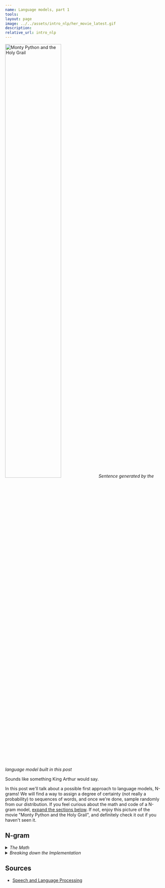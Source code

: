 ```yaml
---
name: Language models, part 1
tools:
layout: page
image: ../../assets/intro_nlp/her_movie_latest.gif
description:
relative_url: intro_nlp
---
```

<p>
<img src="../../assets/intro_nlp/monty_python_random_sentence.png" style="width: 60%" alt="Monty Python and the Holy Grail" description="Sentence generated by the language model built in this post"><em>Sentence generated by the language model built in this post</em>
</p>

Sounds like something King Arthur would say.

In this post we'll talk about a possible first approach to language models, N-grams!
We will find a way to assign a degree of certainty (not really a probability) to sequences of words, and once we're done, sample randomly from our distribution.
If you feel curious about the math and code of a N-gram model, <ins>expand the sections below</ins>.
If not, enjoy this picture of the movie "Monty Python and the Holy Grail", and definitely check it out if you haven't seen it.

## N-gram
<details closed>
<summary markdown="span"><em>The Math</em></summary>
<br>
A language model is a function that maps a sentence into a degree of certainty. 
Usually we normalize it to be between zero and one, so it resembles a probability but it's not.
A N-gram is the simplest language model, so let's start there.
We also call n-gram a sequence of size n:

$$
\begin{align*}
\vec{w}&=w_{1}^{n}=(w_{1},w_{2},\ldots,w_{n})\\
f(\vec{w})&=p
\end{align*}
$$

The standard way to compute a probability of a sequence of events is through the chain rule:

$$
\begin{align*}
f\left(w_{1}^{n}\right) &=f((w_{1},w_{2},\ldots,w_{N}))\\
&=f\left(w_{1}\right) f\left(w_{2} | w_{1}\right) f\left(w_{3} | w_{1}^{2}\right) \ldots f\left(w_{n} | w_{1}^{n-1}\right) \\
&=\prod_{k=1}^{n} f\left(w_{k} | w_{1}^{k-1}\right)
\end{align*}
$$

How to compute the degree of certainty of a word $w_{k}$ given a context $w_{1}^{k-1}$?
We would have to count how many times the phrase $w_{1}^{k}$ and the context $w_{1}^{k-1}$ were written.

$$
\begin{align*}
f\left(w_{k} | w_{1}^{k-1}\right)&= \frac{C(w_{1}^{k})}{C(w_{1}^{k-1})}
\end{align*}
$$
    
This is impractical since for a good estimate we would need to have a lot of data.

We can also see here that we won't be able to use standard probabilities since we cannot verify the following equality:

$$
\begin{align*}
f(w_{k-1},w_{k})&=f(w_{k-1})f(w_{k}|w_{k-1})\\
&\neq f(w_{k})f(w_{k-1}|w_{k})
\end{align*}
$$

So, we will relax the problem and come up with estimate of $f(w_{k}\|w_{1}^{k-1})$.

$$
\begin{align*}
f\left(w_{n} | w_{1}^{n-1}\right) \approx f\left(w_{n} | w_{n-1}\right)
\end{align*}
$$

Mathematicians call this approximation, Markov's assumption.
The 2-gram model then becomes:

$$
\begin{align*}
f\left(w_{1}^{n}\right) &=\prod_{k=1}^{n} f\left(w_{k} | w_{k-1}\right)
\end{align*}
$$

How do we compute $f\left(w_{k} \| w_{k-1}\right)$?

$$
\begin{align*}
f\left(w_{k} | w_{k-1}\right)&=\frac{C\left(w_{n-1} w_{n}\right)}{\sum_{w} C\left(w_{n-1} w\right)}\\
&=\frac{C(w_{k-1},w_{k})}{C(w_{k-1})}
\end{align*}
$$

Now is a good time to pause for a moment and implement this model.
</details>
<details closed>
<summary markdown="span"><em>Breaking down the Implementation</em></summary>
<br>
Since we are going to represent the text in terms of N-sized sequences, we'll split the text into N-sized lists, and compute their frequencies.
```python
def compute_ngrams(text,n):
    if len(text)!=n:
        return [tuple(text[i:(i+n)]) for i in range(len(text)-n+1)]
    else:
        return [tuple(text)]

def compute_ngram_counts(text,n):
    ngram_counts = Counter(compute_ngrams(text,n))
    context_counts = Counter(compute_ngrams(text,n-1))
    return ngram_counts,context_counts
```

To compute the probability of a given N-gram we just divide its absolute frequency by the frequency of its context.

```python
def compute_ngram_probability(ngram,ngram_counts,context_counts,verbose=False):
    return ngram_counts[ngram]/context_counts[ngram[:len(ngram)-1]]
```

Now we only need a way to sample a sentence from our N-gram model.
We will assume a word is given for the model to complete the rest of the sentence.
We will find the N-grams whose context is the seed word we chose and sample randomly from them.

```python
def sample_word_from_context(context_word,ngram_counts):
    ngrams = list(ngram_counts.keys())
    context_ngrams = np.array([ngram for ngram in ngrams if ngram[0]==context_word])
    next_possible_words = np.array([ngram[1] for ngram in context_ngrams])
    context_probs = np.array([ngram_counts[ngram] for ngram in ngrams if ngram[0]==context_word],dtype='float')
    context_probs/=np.sum(context_probs)
    return np.random.choice(a=next_possible_words,size=1,p=context_probs)[0]
```

Finally we take the sampled word as the next seed word and repeat the process.

```python
def generate_random_sentence(seed_word,ngram_counts,stop_word='.',sentence_max_length=300,):
    sentence = seed_word
    next_word = sample_word_from_context(context_word=seed_word,ngram_counts=ngram_counts)
    sentence += ' '+next_word
    while next_word not in ('.','!','?') and len(sentence.split(' '))<sentence_max_length:
        next_word = sample_word_from_context(context_word=next_word,ngram_counts=ngram_counts)
        sentence += ' '+next_word
    print("Random Sentence:",sentence)
    return None
```

Don't forget you can try out the code using <a href="https://github.com/nunoskew/language-models-part-1" target="_blank">this 'ere jupyter notebook</a>.
</details>

## Sources
* [Speech and Language Processing](https://web.stanford.edu/~jurafsky/slp3/)
